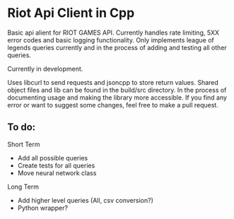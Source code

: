 # Riot Api Client in Cpp

Basic api alient for RIOT GAMES API. Currently handles rate limiting, 5XX error codes and basic logging functionality. Only implements league of legends queries currently and in the process of adding and testing all other queries.

Currently in development. 

Uses libcurl to send requests and jsoncpp to store return values. Shared object files and lib can be found in the build/src directory. In the process of documenting usage and making the library more accessible. If you find any error or want to suggest some changes, feel free to make a pull request.

## To do:

Short Term
* Add all possible queries
* Create tests for all queries
* Move neural network class

Long Term
* Add higher level queries (All, csv conversion?)
* Python wrapper?
